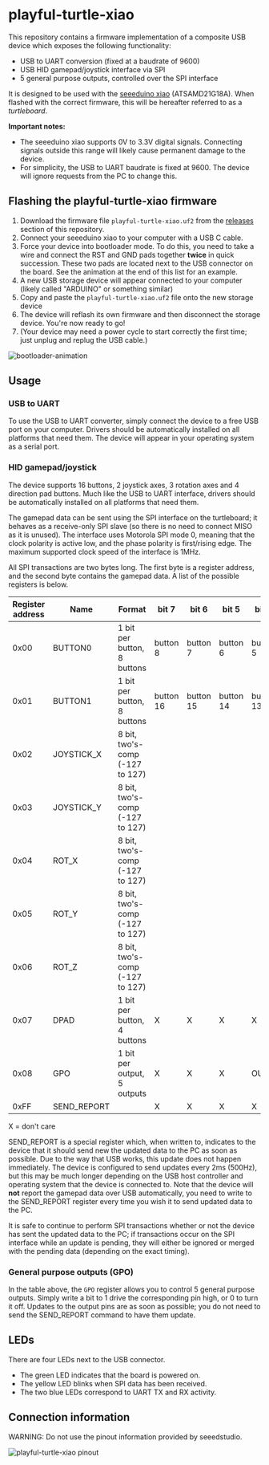 # playful-turtle-xiao

This repository contains a firmware implementation of a composite USB device which exposes the following functionality:

- USB to UART conversion (fixed at a baudrate of 9600)
- USB HID gamepad/joystick interface via SPI
- 5 general purpose outputs, controlled over the SPI interface

It is designed to be used with the [seeeduino xiao](http://wiki.seeedstudio.com/Seeeduino-XIAO/) (ATSAMD21G18A). When flashed with the correct firmware, this will be hereafter referred to as a *turtleboard*.

**Important notes:**

- The seeeduino xiao supports 0V to 3.3V digital signals. Connecting signals outside this range will likely cause permanent damage to the device.
- For simplicity, the USB to UART baudrate is fixed at 9600. The device will ignore requests from the PC to change this.

## Flashing the playful-turtle-xiao firmware

1. Download the firmware file `playful-turtle-xiao.uf2` from the [releases](https://github.com/jeremyherbert/playful-turtle-xiao/releases) section of this repository.
2. Connect your seeeduino xiao to your computer with a USB C cable.
3. Force your device into bootloader mode. To do this, you need to take a wire and connect the RST and GND pads together **twice** in quick succession. These two pads are located next to the USB connector on the board. See the animation at the end of this list for an example.
4. A new USB storage device will appear connected to your computer (likely called "ARDUINO" or something similar)
5. Copy and paste the `playful-turtle-xiao.uf2` file onto the new storage device
6. The device will reflash its own firmware and then disconnect the storage device. You're now ready to go! 
7. (Your device may need a power cycle to start correctly the first time; just unplug and replug the USB cable.)

![bootloader-animation](https://github.com/SeeedDocument/Seeeduino-XIAO/raw/master/img/XIAO-reset.gif)

## Usage

### USB to UART
To use the USB to UART converter, simply connect the device to a free USB port on your computer. Drivers should be automatically installed on all platforms that need them. The device will appear in your operating system as a serial port.

### HID gamepad/joystick

The device supports 16 buttons, 2 joystick axes, 3 rotation axes and 4 direction pad buttons. Much like the USB to UART interface, drivers should be automatically installed on all platforms that need them.

The gamepad data can be sent using the SPI interface on the turtleboard; it behaves as a receive-only SPI slave (so there is no need to connect MISO as it is unused). The interface uses Motorola SPI mode 0, meaning that the clock polarity is active low, and the phase polarity is first/rising edge. The maximum supported clock speed of the interface is 1MHz.

All SPI transactions are two bytes long. The first byte is a register address, and the second byte contains the gamepad data. A list of the possible registers is below.

| Register address | Name        | Format                      | bit 7     | bit 6     | bit 5     | bit 4     | bit 3     | bit 2     | bit 1     | bit 0    |
|------------------|-------------|-----------------------------|-----------|-----------|-----------|-----------|-----------|-----------|-----------|----------|
| 0x00             | BUTTON0     | 1 bit per button, 8 buttons | button 8  | button 7  | button 6  | button 5  | button 4  | button 3  | button 2  | button 1 |
| 0x01             | BUTTON1     | 1 bit per button, 8 buttons | button 16 | button 15 | button 14 | button 13 | button 12 | button 11 | button 10 | button 9 |
| 0x02             | JOYSTICK_X  | 8 bit, two's-comp (-127 to 127)    |           |           |           |           |           |           |           |          |
| 0x03             | JOYSTICK_Y  | 8 bit, two's-comp (-127 to 127)    |           |           |           |           |           |           |           |          |
| 0x04             | ROT_X       | 8 bit, two's-comp (-127 to 127)    |           |           |           |           |           |           |           |          |
| 0x05             | ROT_Y       | 8 bit, two's-comp (-127 to 127)    |           |           |           |           |           |           |           |          |
| 0x06             | ROT_Z       | 8 bit, two's-comp (-127 to 127)    |           |           |           |           |           |           |           |          |
| 0x07             | DPAD        | 1 bit per button, 4 buttons | X         | X         | X         | X         | right        | left      | down      | up    |
| 0x08             | GPO         | 1 bit per output, 5 outputs | X         | X         | X         | OUT4         | OUT3        | OUT2      | OUT1      | OUT0    |
| 0xFF             | SEND_REPORT |                             | X         | X         | X         | X         | X         | X         | X         | X        |

X = don't care

SEND_REPORT is a special register which, when written to, indicates to the device that it should send new the updated data to the PC as soon as possible. Due to the way that USB works, this update does not happen immediately. The device is configured to send updates every 2ms (500Hz), but this may be much longer depending on the USB host controller and operating system that the device is connected to. Note that the device will **not** report the gamepad data over USB automatically, you need to write to the SEND_REPORT register every time you wish it to send updated data to the PC. 

It is safe to continue to perform SPI transactions whether or not the device has sent the updated data to the PC; if transactions occur on the SPI interface while an update is pending, they will either be ignored or merged with the pending data (depending on the exact timing).

### General purpose outputs (GPO)

In the table above, the `GPO` register allows you to control 5 general purpose outputs. Simply write a bit to 1 drive the corresponding pin high, or 0 to turn it off. Updates to the output pins are as soon as possible; you do not need to send the SEND_REPORT command to have them update.

## LEDs

There are four LEDs next to the USB connector. 

- The green LED indicates that the board is powered on. 
- The yellow LED blinks when SPI data has been received. 
- The two blue LEDs correspond to UART TX and RX activity.

## Connection information

WARNING: Do not use the pinout information provided by seeedstudio. 

![playful-turtle-xiao pinout](https://i.imgur.com/ZCGnLm2.png)
